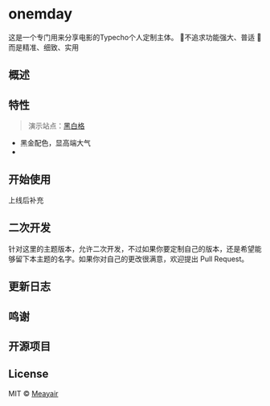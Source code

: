 # onemday
这是一个专门用来分享电影的Typecho个人定制主体。
🚫不追求功能强大、普适
💖而是精准、细致、实用
## 概述

## 特性
> 演示站点：[黑白格](http://onemday.com/)

* 黑金配色，显高端大气
* 

## 开始使用

上线后补充

## 二次开发

针对这里的主题版本，允许二次开发，不过如果你要定制自己的版本，还是希望能够留下本主题的名字。如果你对自己的更改很满意，欢迎提出 Pull Request。

## 更新日志

## 鸣谢

## 开源项目

## License
MIT © [Meayair](https://github.com/Meayair)


